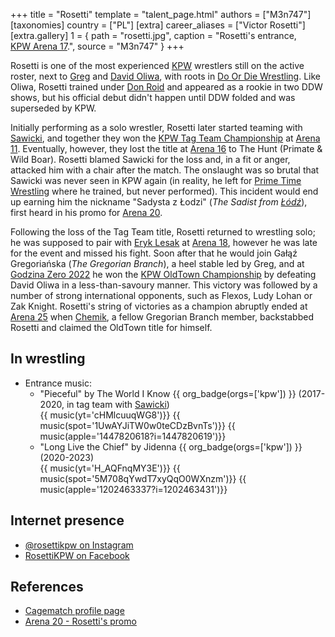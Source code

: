 +++
title = "Rosetti"
template = "talent_page.html"
authors = ["M3n747"]
[taxonomies]
country = ["PL"]
[extra]
career_aliases = ["Victor Rosetti"]
[extra.gallery]
1 = { path = "rosetti.jpg", caption = "Rosetti's entrance, [KPW Arena 17](@/e/kpw/2021-08-21-kpw-arena-17-odrodzenie.md).", source = "M3n747" }
+++

Rosetti is one of the most experienced [KPW](@/o/kpw.md) wrestlers still on the active roster, next to [Greg](@/w/greg.md) and [David Oliwa](@/w/david-oliwa.md), with roots in [Do Or Die Wrestling](@/o/ddw.md). Like Oliwa, Rosetti trained under [Don Roid](@/w/don-roid.md) and appeared as a rookie in two DDW shows, but his official debut didn't happen until DDW folded and was superseded by KPW.

Initially performing as a solo wrestler, Rosetti later started teaming with [Sawicki](@/w/sawicki.md), and together they won the [KPW Tag Team Championship](@/c/kpw-tag-team-championship.md) at [Arena 11](@/e/kpw/2018-11-03-kpw-arena-11-podwojne-zagrozenie.md). Eventually, however, they lost the title at [Arena 16](@/e/kpw/2020-02-01-kpw-arena-16-polowanie.md) to The Hunt (Primate & Wild Boar). Rosetti blamed Sawicki for the loss and, in a fit or anger, attacked him with a chair after the match. The onslaught was so brutal that Sawicki was never seen in KPW again (in reality, he left for [Prime Time Wrestling](@/o/ptw.md) where he trained, but never performed). This incident would end up earning him the nickname "Sadysta z Łodzi" (_The Sadist from [Łódź][boat-city]_), first heard in his promo for [Arena 20](@/e/kpw/2022-12-16-kpw-arena-20.md).

Following the loss of the Tag Team title, Rosetti returned to wrestling solo; he was supposed to pair with [Eryk Lesak](@/w/eryk-lesak.md) at [Arena 18](2022-03-18-kpw-arena-18-powrot-do-przyszlosci.md), however he was late for the event and missed his fight. Soon after that he would join Gałąź Gregoriańska (_The Gregorian Branch_), a heel stable led by Greg, and at [Godzina Zero 2022](@/e/kpw/2022-09-17-kpw-godzina-zero-2022.md) he won the [KPW OldTown Championship](@/c/kpw-old-town-championship.md) by defeating David Oliwa in a less-than-savoury manner. This victory was followed by a number of strong international opponents, such as Flexos, Ludy Lohan or Zak Knight. Rosetti's string of victories as a champion abruptly ended at [Arena 25](2024-05-17-kpw-arena-25.md) when [Chemik](@/w/chemik.md), a fellow Gregorian Branch member, backstabbed Rosetti and claimed the OldTown title for himself.

## In wrestling

* Entrance music:
  - "Pieceful" by The World I Know
 {{ org_badge(orgs=['kpw']) }} (2017-2020, in tag team with [Sawicki](@/w/sawicki.md)) <br>
 {{ music(yt='cHMlcuuqWG8')}}
 {{ music(spot='1UwAYJiTW0w0teCDzBvnTs')}}
 {{ music(apple='1447820618?i=1447820619')}}
  - "Long Live the Chief" by Jidenna
 {{ org_badge(orgs=['kpw']) }} (2020-2023) <br>
 {{ music(yt='H_AQFnqMY3E')}}
 {{ music(spot='5M708qYwdT7xyQqO0WXnzm')}}
 {{ music(apple='1202463337?i=1202463431')}}

## Internet presence

* [@rosettikpw on Instagram](https://www.instagram.com/rosettikpw/)
* [RosettiKPW on Facebook](https://www.facebook.com/RosettiKPW/)

## References

* [Cagematch profile page](https://www.cagematch.net/?id=2&nr=19710)
* [Arena 20 - Rosetti's promo](https://www.youtube.com/watch?v=09uuL1EIZaw)

[boat-city]: https://en.wikipedia.org/wiki/%C5%81%C3%B3d%C5%BA

